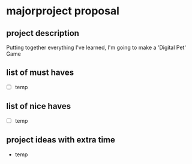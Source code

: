 # majorproject proposal

## project description
Putting together everything I've learned, I'm going to make a 'Digital Pet' Game

## list of must haves

- [ ] temp

## list of nice haves

- [ ] temp

## project ideas with extra time

- temp
